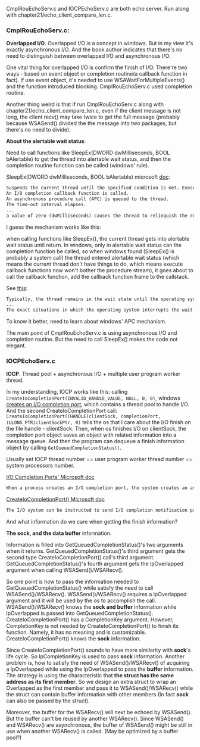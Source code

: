 CmplRouEchoServ.c and IOCPEchoServ.c are both echo server. Run along with chapter21/echo_client_compare_len.c.

### CmplRouEchoServ.c:

**Overlapped I/O**. Overlapped I/O is a concept in windows. But in my view it's exactly asynchronous I/O. And the book author indicates that there's no need to distinguish between overlapped I/O and asynchronous I/O.

One vital thing for overlapped I/O is confirm the finish of I/O. There're two ways - based on event object or completion routine(a callback function in fact). If use event object, it's needed to use WSAWaitForMultipleEvents() and the function introduced blocking. CmplRouEchoServ.c used completion routine.

Another thing weird is that if run CmplRouEchoServ.c along with chapter21/echo_client_compare_len.c, even if the client message is not long, the client recv() may take twice to get the full message (probably because WSASend() divided the the message into two packages, but there's no need to divide).

**About the alertable wait status**:

Need to call functions like SleepEx(DWORD dwMilliseconds, BOOL bAlertable) to get the thread into alertable wait status, and then the completion routine function can be called (windows' rule).

SleepEx(DWORD dwMilliseconds, BOOL bAlertable) microsoft [doc](https://learn.microsoft.com/en-us/windows/win32/api/synchapi/nf-synchapi-sleepex): 
```html
Suspends the current thread until the specified condition is met. Execution resumes when one of the following occurs:
An I/O completion callback function is called.
An asynchronous procedure call (APC) is queued to the thread.
The time-out interval elapses.
...
a value of zero (dwMilliseconds) causes the thread to relinquish the remainder of its time slice to any other thread that is ready to run (like Java's yield()).
```
I guess the mechanism works like this:

when calling functions like SleepEx(), the current thread gets into alertable wait status until return. In windows, only in alertable wait status can the completion function be called, so when windows found (SleepEx() is probably a system call) the thread entered alertable wait status (which means the current thread don't have things to do, which means execute callback functions now won't bother the procedure stream), it goes about to call the callback function, add the callback function frame to the callstack.

See [this](https://learn.microsoft.com/en-us/windows-hardware/drivers/kernel/waits-and-apcs):

```html
Typically, the thread remains in the wait state until the operating system can complete the operation that the caller requests. However, if the caller specifies WaitMode = UserMode, the operating system might interrupt the wait.
...
The exact situations in which the operating system interrupts the wait depends on the value of the Alertable parameter of the routine. If Alertable = TRUE, the wait is an alertable wait. Otherwise, the wait is a non-alertable wait. The operating system interrupts alertable waits only to deliver a user APC.
```
To know it better, need to learn about windows' APC mechanism.

The main point of CmplRouEchoServ.c is using asynchronous I/O and completion routine. But the need to call SleepEx() makes the code not elegant.

### IOCPEchoServ.c

**IOCP**. Thread pool + asynchronous I/O + multiple user program worker thread.

In my understanding, IOCP works like this: calling `CreateIoCompletionPort(INVALID_HANDLE_VALUE, NULL, 0, 0)`, windows [creates an I/O completion port](https://learn.microsoft.com/en-us/windows/win32/fileio/createiocompletionport), which contains a thread pool to handle I/O. And the second CreateIoCompletionPort call: `CreateIoCompletionPort((HANDLE)clientSock, completionPort, (ULONG_PTR)clientSockPtr, 0)` tells the os that I care about the I/O finish on the file handle - clientSock. Then, when os finishes I/O on clientSock, the completion port object saves an object with related information into a message queue. And then the program can dequeue a finish information object by calling `GetQueuedCompletionStatus()`.

Usually set IOCP thread number == user program worker thread number == system processors number.

[I/O Completion Ports' Microsoft doc](https://learn.microsoft.com/en-us/windows/win32/fileio/i-o-completion-ports)
```html
When a process creates an I/O completion port, the system creates an associated queue object for threads whose sole purpose is to service these requests. Processes that handle many concurrent asynchronous I/O requests can do so more quickly and efficiently by using I/O completion ports in conjunction with a pre-allocated thread pool than by creating threads at the time they receive an I/O request.
```

[CreateIoCompletionPort() Microsoft doc](https://learn.microsoft.com/en-us/windows/win32/fileio/createiocompletionport#remarks)
```html
The I/O system can be instructed to send I/O completion notification packets to I/O completion ports, where they are queued. The CreateIoCompletionPort function provides this functionality.
```

And what information do we care when getting the finish information?

**The sock, and the data buffer** information.

Information is filled into GetQueuedCompletionStatus()'s two arguments when it returns. GetQueuedCompletionStatus()'s third argument gets the second type CreateIoCompletionPort() call's third argument. GetQueuedCompletionStatus()'s fourth argument gets the lpOverlapped argument when calling WSASend()/WSARecv().

So one point is how to pass the information needed to GetQueuedCompletionStatus() while satisfy the need to call WSASend()/WSARecv(). WSASend()/WSARecv() requires a lpOverlapped argument and it will be used by the os to accomplish the call. WSASend()/WSARecv() knows the **sock and buffer** information while lpOverlapped is passed into GetQueuedCompletionStatus(). CreateIoCompletionPort() has a CompletionKey argument. However, CompletionKey is not needed by CreateIoCompletionPort() to finish its function. Namely, it has no meaning and is customizable. CreateIoCompletionPort() knows the **sock** information.

Since CreateIoCompletionPort() sounds to have more similarity with **sock**'s life cycle. So lpCompletionKey is used to pass **sock** information. Another problem is, how to satisfy the need of WSASend()/WSARecv() of acquiring a lpOverlapped while using the lpOverlapped to pass the **buffer** information. The strategy is using the characteristic that **the struct has the same address as its first member**. So we design an extra struct to wrap an Overlapped as the first member and pass it to WSASend()/WSARecv() while the struct can contain buffer information with other members (In fact **sock** can also be passed by the struct).

Moreover, the buffer for the WSARecv() will next be echoed by WSASend(). But the buffer can't be reused by another WSARecv(). Since WSASend() and WSARecv() are asynchronous, the buffer of WSASend() might be still in use when another WSARecv() is called. (May be optimized by a buffer pool?)